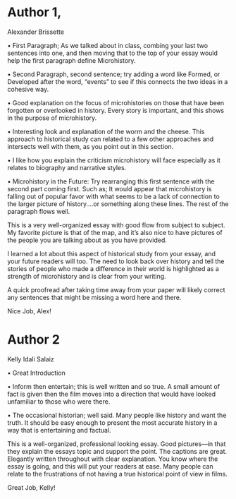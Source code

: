 # Author 1, 
Alexander Brissette




•	First Paragraph; As we talked about in class, combing your last two sentences into one, and then moving that to the top of your essay would help the first paragraph define Microhistory. 

•	Second Paragraph, second sentence; try adding a word like Formed, or Developed after the word, “events” to see if this connects the two ideas in a cohesive way. 

•	Good explanation on the focus of microhistories on those that have been forgotten or overlooked in history. Every story is important, and this shows in the purpose of microhistory.  

•	Interesting look and explanation of the worm and the cheese. This approach to historical study can related to a few other approaches and intersects well with them, as you point out in this section. 

•	I like how you explain the criticism microhistory will face especially as it relates to biography and narrative styles. 

•	Microhistory in the Future: Try rearranging this first sentence with the second part coming first. Such as; It would appear that microhistory is falling out of popular favor with what seems to be a lack of connection to the larger picture of history….or something along these lines. The rest of the paragraph flows well. 

This is a very well-organized essay with good flow from subject to subject. My favorite picture is that of the map, and it’s also nice to have pictures of the people you are talking about as you have provided. 

I learned a lot about this aspect of historical study from your essay, and your future readers will too. The need to look back over history and tell the stories of people who made a difference in their world is highlighted as a strength of microhistory and is clear from your writing. 

A quick proofread after taking time away from your paper will likely correct any sentences that might be missing a word here and there.  

Nice Job, Alex! 

# Author 2

Kelly Idali Salaiz 

•	Great Introduction

•	Inform then entertain; this is well written and so true. A small amount of fact is given then the film moves into a direction that would have looked unfamiliar to those who were there. 


•	The occasional historian; well said. Many people like history and want the truth. It should be easy enough to present the most accurate history in a way that is entertaining and factual. 

This is a well-organized, professional looking essay. Good pictures—in that they explain the essays topic and support the point. The captions are great. 
Elegantly written throughout with clear explanation. You know where the essay is going, and this will put your readers at ease.  Many people can relate to the frustrations of not having a true historical point of view in films. 

Great Job, Kelly! 
